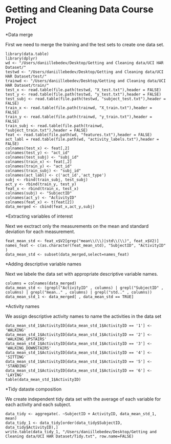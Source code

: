 Getting and Cleaning Data Course Project
========================================

*Data merge 

First we need to merge  the training and the test sets to create one data set.
```{r, message=FALSE, warning=FALSE}
library(data.table)
library(dplyr)
wd <- "/Users/daniillebedev/Desktop/Getting and Cleaning data/UCI HAR Dataset/"
testwd <- "/Users/daniillebedev/Desktop/Getting and Cleaning data/UCI HAR Dataset/test/"
trainwd <- "/Users/daniillebedev/Desktop/Getting and Cleaning data/UCI HAR Dataset/train/"
test_x <- read.table(file.path(testwd, "X_test.txt"),header = FALSE)
test_y <- read.table(file.path(testwd, "y_test.txt"),header = FALSE)
test_subj <- read.table(file.path(testwd, "subject_test.txt"),header = FALSE)
train_x <- read.table(file.path(trainwd, "X_train.txt"),header = FALSE)
train_y <- read.table(file.path(trainwd, "y_train.txt"),header = FALSE)
train_subj <- read.table(file.path(trainwd, "subject_train.txt"),header = FALSE)
feat <- read.table(file.path(wd, "features.txt"),header = FALSE)
act_labl = read.table(file.path(wd, "activity_labels.txt"),header = FALSE)
colnames(test_x) <- feat[,2]
colnames(test_y) <- "act_id"
colnames(test_subj) <- "subj_id"
colnames(train_x) <- feat[,2]
colnames(train_y) <- "act_id"
colnames(train_subj) <- "subj_id"
colnames(act_labl) <- c('act_id','act_type')
subj <- rbind(train_subj, test_subj)
act_y <- rbind(train_y, test_y)
feat_x <- rbind(train_x, test_x)
colnames(subj) <- "SubjectID"
colnames(act_y) <- "ActivityID"
colnames(feat_x) <- t(feat[2])
data_merged <- cbind(feat_x,act_y,subj)
```

*Extracting variables of interest

Next we exctract only the measurements on the mean and standard deviation for each measurement.
```{r}
feat_mean_std <- feat_x$V2[grep("mean\\(\\)|std\\(\\)", feat_x$V2)]
names_feat <- c(as.character(feat_mean_std), "SubjectID", "ActivityID" )
data_mean_std <- subset(data_merged,select=names_feat)
```

*Adding descriptive variable names 

Next we labele the data set with appropriate descriptive variable names.
```{r}
columns = colnames(data_merged)
data_mean_std <- (grepl("ActivityID" , columns) | grepl("SubjectID" , columns) | grepl("mean.." , columns) | grepl("std.." , columns))
data_mean_std_1 <- data_merged[ , data_mean_std == TRUE]
```

*Activity names

We assign descriptive activity names to name the activities in the data set
```{r}
data_mean_std_1$ActivityID[data_mean_std_1$ActivityID == '1'] <- 'WALKING'
data_mean_std_1$ActivityID[data_mean_std_1$ActivityID == '2'] <- 'WALKING_UPSTAIRS'
data_mean_std_1$ActivityID[data_mean_std_1$ActivityID == '3'] <- 'WALKING_DOWNSTAIRS'
data_mean_std_1$ActivityID[data_mean_std_1$ActivityID == '4'] <- 'SITTING'
data_mean_std_1$ActivityID[data_mean_std_1$ActivityID == '5'] <- 'STANDING'
data_mean_std_1$ActivityID[data_mean_std_1$ActivityID == '6'] <- 'LAYING'
table(data_mean_std_1$ActivityID)
```
*Tidy dataste composition

We create independent tidy data set with the average of each variable for each activity and each subject.
```{r}
data_tidy <- aggregate(. ~SubjectID + ActivityID, data_mean_std_1, mean)
data_tidy_1 <- data_tidy[order(data_tidy$SubjectID, data_tidy$ActivityID),]
write.table(data_tidy_1, "/Users/daniillebedev/Desktop/Getting and Cleaning data/UCI HAR Dataset/Tidy.txt", row.name=FALSE)
```
